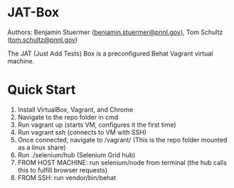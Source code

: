 JAT-Box
======
Authors: Benjamin Stuermer (benjamin.stuermer@pnnl.gov), Tom Schultz (tom.schultz@pnnl.gov)

The JAT (Just Add Tests) Box is a preconfigured Behat Vagrant virtual machine.


Quick Start
======
1) Install VirtualBox, Vagrant, and Chrome
2) Navigate to the repo folder in cmd
3) Run vagrant up (starts VM, configures it the first time)
4) Run vagrant ssh (connects to VM with SSH)
5) Once connected, navigate to /vagrant/ (This is the repo folder mounted as a linux share)
6) Run ./selenium/hub (Selenium Grid hub)
7) FROM HOST MACHINE: run selenium/node from terminal (the hub calls this to fulfill browser requests)
8) FROM SSH: run vendor/bin/behat